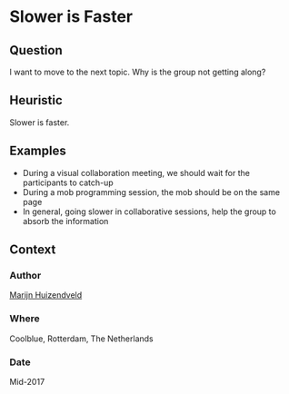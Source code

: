 # Slower is Faster

## Question
I want to move to the next topic. Why is the group not getting along?

## Heuristic
Slower is faster.

## Examples
- During a visual collaboration meeting, we should wait for the participants to catch-up
- During a mob programming session, the mob should be on the same page
- In general, going slower in collaborative sessions, help the group to absorb the information

## Context
### Author
[Marijn Huizendveld](https://twitter.com/huizendveld)

### Where
Coolblue, Rotterdam, The Netherlands

### Date
Mid-2017